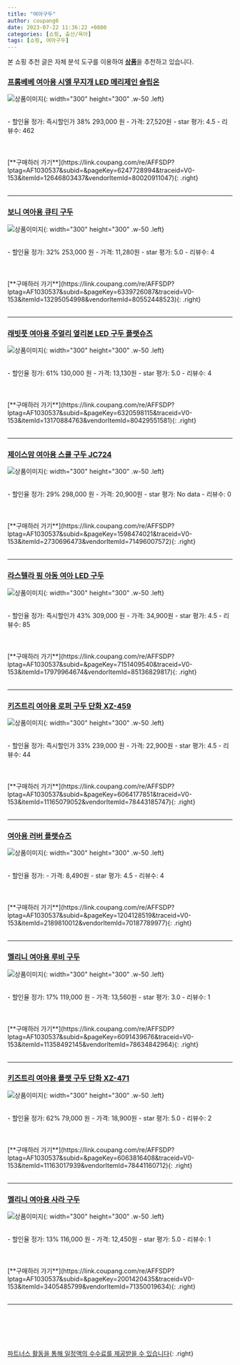 ```yaml
---
title: "여아구두"
author: coupang6
date: 2023-07-22 11:36:22 +0800
categories: [쇼핑, 출산/육아]
tags: [쇼핑, 여아구두]
---
```


본 쇼핑 추천 글은 자체 분석 도구를 이용하여 [**상품**](https://link.coupang.com/a/bao1ui)을 추천하고 있습니다.

### [프롬베베 여아용 시엘 무지개 LED 메리제인 슬립온](https://link.coupang.com/re/AFFSDP?lptag=AF1030537&subid=&pageKey=6247728994&traceid=V0-153&itemId=12646803437&vendorItemId=80020911047)

![상품이미지](https://thumbnail6.coupangcdn.com/thumbnails/remote/230x230ex/image/retail/images/1773370630004153-e54673c5-8263-45e8-8a0e-b7b3a5e8fbcd.png){: width="300" height="300" .w-50 .left}


<br>
- 할인율 정가: 즉시할인가 38%  293,000   원
- 가격: 27,520원
- star 평가: 4.5
- 리뷰수: 462
<br>
<br>
<br>
<br>
[**구매하러 가기**](https://link.coupang.com/re/AFFSDP?lptag=AF1030537&subid=&pageKey=6247728994&traceid=V0-153&itemId=12646803437&vendorItemId=80020911047){: .right}
<br>
<br>

---

### [보니 여아용 큐티 구두](https://link.coupang.com/re/AFFSDP?lptag=AF1030537&subid=&pageKey=6339726087&traceid=V0-153&itemId=13295054998&vendorItemId=80552448523)

![상품이미지](https://thumbnail6.coupangcdn.com/thumbnails/remote/230x230ex/image/retail/images/394105192502524-304da4c0-3fec-463f-95fb-342563cebd0a.jpg){: width="300" height="300" .w-50 .left}


<br>
- 할인율 정가: 32%  253,000   원
- 가격: 11,280원
- star 평가: 5.0
- 리뷰수: 4
<br>
<br>
<br>
<br>
[**구매하러 가기**](https://link.coupang.com/re/AFFSDP?lptag=AF1030537&subid=&pageKey=6339726087&traceid=V0-153&itemId=13295054998&vendorItemId=80552448523){: .right}
<br>
<br>

---

### [래빗풋 여아용 주얼리 옆리본 LED 구두 플랫슈즈](https://link.coupang.com/re/AFFSDP?lptag=AF1030537&subid=&pageKey=6320598115&traceid=V0-153&itemId=13170884763&vendorItemId=80429551581)

![상품이미지](https://thumbnail6.coupangcdn.com/thumbnails/remote/230x230ex/image/retail/images/2022/02/03/16/8/0666fe05-d5a0-45b9-b87a-2de823354a99.jpg){: width="300" height="300" .w-50 .left}


<br>
- 할인율 정가: 61%  130,000   원
- 가격: 13,130원
- star 평가: 5.0
- 리뷰수: 4
<br>
<br>
<br>
<br>
[**구매하러 가기**](https://link.coupang.com/re/AFFSDP?lptag=AF1030537&subid=&pageKey=6320598115&traceid=V0-153&itemId=13170884763&vendorItemId=80429551581){: .right}
<br>
<br>

---

### [제이스맘 여아용 스쿨 구두 JC724](https://link.coupang.com/re/AFFSDP?lptag=AF1030537&subid=&pageKey=1598474021&traceid=V0-153&itemId=2730696473&vendorItemId=71496007572)

![상품이미지](https://thumbnail10.coupangcdn.com/thumbnails/remote/230x230ex/image/vendor_inventory/70c0/d2b98bea5d2537961493919f24d221f2e774d82fbdd38fe30c9263b5a7e6.jpg){: width="300" height="300" .w-50 .left}


<br>
- 할인율 정가: 29%  298,000   원
- 가격: 20,900원
- star 평가: No data
- 리뷰수: 0
<br>
<br>
<br>
<br>
[**구매하러 가기**](https://link.coupang.com/re/AFFSDP?lptag=AF1030537&subid=&pageKey=1598474021&traceid=V0-153&itemId=2730696473&vendorItemId=71496007572){: .right}
<br>
<br>

---

### [라스텔라 핑 아동 여아 LED 구두](https://link.coupang.com/re/AFFSDP?lptag=AF1030537&subid=&pageKey=7151409540&traceid=V0-153&itemId=17979964674&vendorItemId=85136829817)

![상품이미지](https://thumbnail7.coupangcdn.com/thumbnails/remote/230x230ex/image/vendor_inventory/e877/cef54c1a6cfb88646d74dc562240cacd41a637499b24a42dc91255d6209f.jpg){: width="300" height="300" .w-50 .left}


<br>
- 할인율 정가: 즉시할인가 43%  309,000   원
- 가격: 34,900원
- star 평가: 4.5
- 리뷰수: 85
<br>
<br>
<br>
<br>
[**구매하러 가기**](https://link.coupang.com/re/AFFSDP?lptag=AF1030537&subid=&pageKey=7151409540&traceid=V0-153&itemId=17979964674&vendorItemId=85136829817){: .right}
<br>
<br>

---

### [키즈트리 여아용 로퍼 구두 단화 XZ-459](https://link.coupang.com/re/AFFSDP?lptag=AF1030537&subid=&pageKey=6064177851&traceid=V0-153&itemId=11165079052&vendorItemId=78443185747)

![상품이미지](https://thumbnail7.coupangcdn.com/thumbnails/remote/230x230ex/image/rs_quotation_api/0cpmaqyl/ae45c5d0b70f4329ac093645887e74a1.jpg){: width="300" height="300" .w-50 .left}


<br>
- 할인율 정가: 즉시할인가 33%  239,000   원
- 가격: 22,900원
- star 평가: 4.5
- 리뷰수: 44
<br>
<br>
<br>
<br>
[**구매하러 가기**](https://link.coupang.com/re/AFFSDP?lptag=AF1030537&subid=&pageKey=6064177851&traceid=V0-153&itemId=11165079052&vendorItemId=78443185747){: .right}
<br>
<br>

---

### [여아용 러버 플랫슈즈](https://link.coupang.com/re/AFFSDP?lptag=AF1030537&subid=&pageKey=1204128519&traceid=V0-153&itemId=2189810012&vendorItemId=70187789977)

![상품이미지](https://thumbnail7.coupangcdn.com/thumbnails/remote/230x230ex/image/retail/images/2020/01/22/14/2/ee5649bd-3687-48d3-bcd8-149f1a050124.jpg){: width="300" height="300" .w-50 .left}


<br>
- 할인율 정가: 
- 가격: 8,490원
- star 평가: 4.5
- 리뷰수: 4
<br>
<br>
<br>
<br>
[**구매하러 가기**](https://link.coupang.com/re/AFFSDP?lptag=AF1030537&subid=&pageKey=1204128519&traceid=V0-153&itemId=2189810012&vendorItemId=70187789977){: .right}
<br>
<br>

---

### [멜리니 여아용 루비 구두](https://link.coupang.com/re/AFFSDP?lptag=AF1030537&subid=&pageKey=6091439676&traceid=V0-153&itemId=11358492145&vendorItemId=78634842964)

![상품이미지](https://thumbnail9.coupangcdn.com/thumbnails/remote/230x230ex/image/retail/images/2021/09/24/14/5/32197a62-2467-4156-bec7-3f7afbb404ee.jpg){: width="300" height="300" .w-50 .left}


<br>
- 할인율 정가: 17%  119,000   원
- 가격: 13,560원
- star 평가: 3.0
- 리뷰수: 1
<br>
<br>
<br>
<br>
[**구매하러 가기**](https://link.coupang.com/re/AFFSDP?lptag=AF1030537&subid=&pageKey=6091439676&traceid=V0-153&itemId=11358492145&vendorItemId=78634842964){: .right}
<br>
<br>

---

### [키즈트리 여아용 플랫 구두 단화 XZ-471](https://link.coupang.com/re/AFFSDP?lptag=AF1030537&subid=&pageKey=6063816408&traceid=V0-153&itemId=11163017939&vendorItemId=78441160712)

![상품이미지](https://thumbnail9.coupangcdn.com/thumbnails/remote/230x230ex/image/rs_quotation_api/2utbswos/b5fe24119fe849d59898b6fe1617be8a.jpg){: width="300" height="300" .w-50 .left}


<br>
- 할인율 정가: 62%  79,000   원
- 가격: 18,900원
- star 평가: 5.0
- 리뷰수: 2
<br>
<br>
<br>
<br>
[**구매하러 가기**](https://link.coupang.com/re/AFFSDP?lptag=AF1030537&subid=&pageKey=6063816408&traceid=V0-153&itemId=11163017939&vendorItemId=78441160712){: .right}
<br>
<br>

---

### [멜리니 여아용 사라 구두](https://link.coupang.com/re/AFFSDP?lptag=AF1030537&subid=&pageKey=2001420435&traceid=V0-153&itemId=3405485799&vendorItemId=71350019634)

![상품이미지](https://thumbnail6.coupangcdn.com/thumbnails/remote/230x230ex/image/retail/images/2020/08/19/14/4/6cbb38f1-cfe8-488a-9d4d-1d733c60ab39.jpg){: width="300" height="300" .w-50 .left}


<br>
- 할인율 정가: 13%  116,000   원
- 가격: 12,450원
- star 평가: 5.0
- 리뷰수: 1
<br>
<br>
<br>
<br>
[**구매하러 가기**](https://link.coupang.com/re/AFFSDP?lptag=AF1030537&subid=&pageKey=2001420435&traceid=V0-153&itemId=3405485799&vendorItemId=71350019634){: .right}
<br>
<br>

---
<br><br><br><br><br> [파트너스 활동을 통해 일정액의 수수료를 제공받을 수 있습니다](https://link.coupang.com/a/bao1ui){: .right}